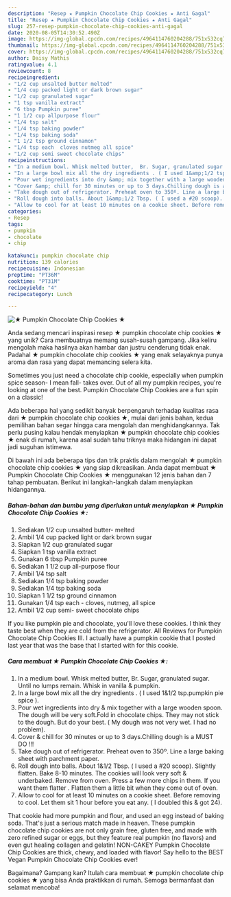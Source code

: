 ```yaml
---
description: "Resep ★ Pumpkin Chocolate Chip Cookies ★ Anti Gagal"
title: "Resep ★ Pumpkin Chocolate Chip Cookies ★ Anti Gagal"
slug: 257-resep-pumpkin-chocolate-chip-cookies-anti-gagal
date: 2020-08-05T14:30:52.490Z
image: https://img-global.cpcdn.com/recipes/4964114760204288/751x532cq70/★-pumpkin-chocolate-chip-cookies-★-recipe-main-photo.jpg
thumbnail: https://img-global.cpcdn.com/recipes/4964114760204288/751x532cq70/★-pumpkin-chocolate-chip-cookies-★-recipe-main-photo.jpg
cover: https://img-global.cpcdn.com/recipes/4964114760204288/751x532cq70/★-pumpkin-chocolate-chip-cookies-★-recipe-main-photo.jpg
author: Daisy Mathis
ratingvalue: 4.1
reviewcount: 8
recipeingredient:
- "1/2 cup unsalted butter melted"
- "1/4 cup packed light or dark brown sugar"
- "1/2 cup granulated sugar"
- "1 tsp vanilla extract"
- "6 tbsp Pumpkin puree"
- "1 1/2 cup allpurpose flour"
- "1/4 tsp salt"
- "1/4 tsp baking powder"
- "1/4 tsp baking soda"
- "1 1/2 tsp ground cinnamon"
- "1/4 tsp each  cloves nutmeg all spice"
- "1/2 cup semi sweet chocolate chips"
recipeinstructions:
- "In a medium bowl. Whisk melted butter,  Br. Sugar, granulated sugar.  Until no lumps remain. Whisk in vanilla &amp; pumpkin."
- "In a large bowl mix all the dry ingredients . ( I used 1&amp;1/2 tsp.pumpkin pie spice )."
- "Pour wet ingredients into dry &amp; mix together with a large wooden spoon. The dough will be very soft.Fold in chocolate chips.  They may not stick to the dough. But do your best. ( My dough was not very wet. I had no problem)."
- "Cover &amp; chill for 30 minutes or up to 3 days.Chilling dough is a MUST DO !!!"
- "Take dough out of refrigerator. Preheat oven to 350º. Line a large baking sheet with parchment paper."
- "Roll dough into balls. About 1&amp;1/2 Tbsp. ( I used a #20 scoop). Slightly flatten. Bake 8-10 minutes. The cookies will look very soft &amp; underbaked. Remove from oven.  Press a few more chips in them. If you want them flatter . Flatten them a little bit when they come out of oven."
- "Allow to cool for at least 10 minutes on a cookie sheet. Before removing to cool. Let them sit 1 hour before you eat any. ( I doubled this &amp; got 24)."
categories:
- Resep
tags:
- pumpkin
- chocolate
- chip

katakunci: pumpkin chocolate chip 
nutrition: 139 calories
recipecuisine: Indonesian
preptime: "PT36M"
cooktime: "PT31M"
recipeyield: "4"
recipecategory: Lunch

---
```



![★ Pumpkin Chocolate Chip Cookies ★](https://img-global.cpcdn.com/recipes/4964114760204288/751x532cq70/★-pumpkin-chocolate-chip-cookies-★-recipe-main-photo.jpg)

Anda sedang mencari inspirasi resep ★ pumpkin chocolate chip cookies ★ yang unik? Cara membuatnya memang susah-susah gampang. Jika keliru mengolah maka hasilnya akan hambar dan justru cenderung tidak enak. Padahal ★ pumpkin chocolate chip cookies ★ yang enak selayaknya punya aroma dan rasa yang dapat memancing selera kita.

Sometimes you just need a chocolate chip cookie, especially when pumpkin spice season- I mean fall- takes over. Out of all my pumpkin recipes, you&#39;re looking at one of the best. Pumpkin Chocolate Chip Cookies are a fun spin on a classic!

Ada beberapa hal yang sedikit banyak berpengaruh terhadap kualitas rasa dari ★ pumpkin chocolate chip cookies ★, mulai dari jenis bahan, kedua pemilihan bahan segar hingga cara mengolah dan menghidangkannya. Tak perlu pusing kalau hendak menyiapkan ★ pumpkin chocolate chip cookies ★ enak di rumah, karena asal sudah tahu triknya maka hidangan ini dapat jadi suguhan istimewa.


Di bawah ini ada beberapa tips dan trik praktis dalam mengolah ★ pumpkin chocolate chip cookies ★ yang siap dikreasikan. Anda dapat membuat ★ Pumpkin Chocolate Chip Cookies ★ menggunakan 12 jenis bahan dan 7 tahap pembuatan. Berikut ini langkah-langkah dalam menyiapkan hidangannya.

<!--inarticleads1-->

##### Bahan-bahan dan bumbu yang diperlukan untuk menyiapkan ★ Pumpkin Chocolate Chip Cookies ★:

1. Sediakan 1/2 cup unsalted butter- melted
1. Ambil 1/4 cup packed light or dark brown sugar
1. Siapkan 1/2 cup granulated sugar
1. Siapkan 1 tsp vanilla extract
1. Gunakan 6 tbsp Pumpkin puree
1. Sediakan 1 1/2 cup all-purpose flour
1. Ambil 1/4 tsp salt
1. Sediakan 1/4 tsp baking powder
1. Sediakan 1/4 tsp baking soda
1. Siapkan 1 1/2 tsp ground cinnamon
1. Gunakan 1/4 tsp each - cloves, nutmeg, all spice
1. Ambil 1/2 cup semi- sweet chocolate chips


If you like pumpkin pie and chocolate, you&#39;ll love these cookies. I think they taste best when they are cold from the refrigerator. All Reviews for Pumpkin Chocolate Chip Cookies III. I actually have a pumpkin cookie that I posted last year that was the base that I started with for this cookie. 

<!--inarticleads2-->

##### Cara membuat ★ Pumpkin Chocolate Chip Cookies ★:

1. In a medium bowl. Whisk melted butter,  Br. Sugar, granulated sugar.  Until no lumps remain. Whisk in vanilla &amp; pumpkin.
1. In a large bowl mix all the dry ingredients . ( I used 1&amp;1/2 tsp.pumpkin pie spice ).
1. Pour wet ingredients into dry &amp; mix together with a large wooden spoon. The dough will be very soft.Fold in chocolate chips.  They may not stick to the dough. But do your best. ( My dough was not very wet. I had no problem).
1. Cover &amp; chill for 30 minutes or up to 3 days.Chilling dough is a MUST DO !!!
1. Take dough out of refrigerator. Preheat oven to 350º. Line a large baking sheet with parchment paper.
1. Roll dough into balls. About 1&amp;1/2 Tbsp. ( I used a #20 scoop). Slightly flatten. Bake 8-10 minutes. The cookies will look very soft &amp; underbaked. Remove from oven.  Press a few more chips in them. If you want them flatter . Flatten them a little bit when they come out of oven.
1. Allow to cool for at least 10 minutes on a cookie sheet. Before removing to cool. Let them sit 1 hour before you eat any. ( I doubled this &amp; got 24).


That cookie had more pumpkin and flour, and used an egg instead of baking soda. That&#39;s just a serious match made in heaven. These pumpkin chocolate chip cookies are not only grain free, gluten free, and made with zero refined sugar or eggs, but they feature real pumpkin (no flavors) and even gut healing collagen and gelatin! NON-CAKEY Pumpkin Chocolate Chip Cookies are thick, chewy, and loaded with flavor! Say hello to the BEST Vegan Pumpkin Chocolate Chip Cookies ever! 

Bagaimana? Gampang kan? Itulah cara membuat ★ pumpkin chocolate chip cookies ★ yang bisa Anda praktikkan di rumah. Semoga bermanfaat dan selamat mencoba!
